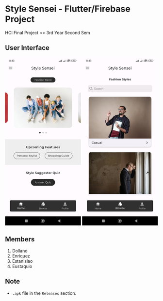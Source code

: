 # Style Sensei - Flutter/Firebase Project

HCI Final Project <> 3rd Year Second Sem

## User Interface

<p align="center">
  <img src="images/ui/ui1.jpg" width="250">
  <img src="images/ui/ui2.jpg" width="250">
</p>


## Members

1. Dollano
2. Enriquez
3. Estanislao
4. Eustaquio

## Note

- `.apk` file in the `Releases` section.